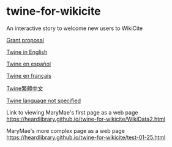 # twine-for-wikicite
An interactive story to welcome new users to WikiCite

[Grant proposal](https://meta.wikimedia.org/wiki/Wikicite/grant/WikiCite_for_Librarians:_Interactive_Learning_Pathways_for_Information_Professionals)

[Twine in English](https://heardlibrary.github.io/twine-for-wikicite/?en)

[Twine en español](https://heardlibrary.github.io/twine-for-wikicite/?es)

[Twine en français](https://heardlibrary.github.io/twine-for-wikicite/?fr)

[Twine繁體中文](https://heardlibrary.github.io/twine-for-wikicite/?zh-Hant)

[Twine language not specified](https://heardlibrary.github.io/twine-for-wikicite/)

Link to viewing MaryMae's first page as a web page <https://heardlibrary.github.io/twine-for-wikicite/WikiData2.html>

MaryMae's more complex page as a web page <https://heardlibrary.github.io/twine-for-wikicite/test-01-25.html>
